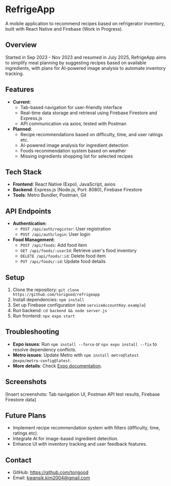 # RefrigeApp
A mobile application to recommend recipes based on refrigerator inventory, built with React Native and Firebase (Work in Progress).

## Overview
Started in Sep 2023 - Nov 2023 and resumed in July 2025, RefrigeApp aims to simplify meal planning by suggesting recipes based on available ingredients, with plans for AI-powered image analysis to automate inventory tracking.

## Features
- **Current**:
  - Tab-based navigation for user-friendly interface
  - Real-time data storage and retrieval using Firebase Firestore and Express.js
  - API communication via axios, tested with Postman
- **Planned**:
  - Recipe recommendations based on difficulty, time, and user ratings etc.
  - AI-powered image analysis for ingredient detection
  - Foods recommendation system based on weather
  - Missing ingredients shopping list for selected recipes

## Tech Stack
- **Frontend**: React Native (Expo), JavaScript, axios
- **Backend**: Express.js (Node.js, Port: 8080), Firebase Firestore
- **Tools**: Metro Bundler, Postman, Git

## API Endpoints
- **Authentication**:
  - `POST /api/auth/register`: User registration
  - `POST /api/auth/login`: User login
- **Food Management**:
  - `POST /api/foods`: Add food item
  - `GET /api/foods/:userId`: Retrieve user's food inventory
  - `DELETE /api/foods/:id`: Delete food item
  - `PUT /api/foods/:id`: Update food details

## Setup
1. Clone the repository: `git clone https://github.com/torigood/refrigeapp`
2. Install dependencies: `npm install`
3. Set up Firebase configuration (see `serviceAccountKey.example`)
4. Run backend: `cd backend && node server.js`
5. Run frontend: `npx expo start`

## Troubleshooting
- **Expo issues**: Run `npm install --force` or `npx expo install --fix` to resolve dependency conflicts.
- **Metro issues**: Update Metro with `npm install metro@latest @expo/metro-config@latest`.
- **More details**: Check [Expo documentation](https://docs.expo.dev).

## Screenshots
[Insert screenshots: Tab navigation UI, Postman API test results, Firebase Firestore data]

## Future Plans
- Implement recipe recommendation system with filters (difficulty, time, ratings etc).
- Integrate AI for image-based ingredient detection.
- Enhance UI with inventory tracking and user feedback features.

## Contact
- GitHub: https://github.com/torigood
- Email: kwansik.kim2004@gmail.com
